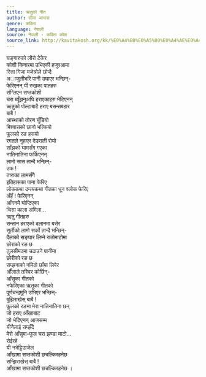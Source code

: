 ```yaml
---
title: ऋतुको गीत
author: सीमा आभास
genre: कविता
language: नेपाली
source: नेपाली - कविता कोश
source_link: http://kavitakosh.org/kk/%E0%A4%B8%E0%A5%80%E0%A4%AE%E0%A4%BE_%E0%A4%86%E0%A4%AD%E0%A4%BE%E0%A4%B8
---
```


घङ्गारुको लौरो टेकेर  
कोशी किनारमा उभिएकी हजुरआमा  
रित्ता गिजा मजेत्रोले छोप्दै  
अाजुलीभरि पानी उघाएर भन्छिन्-  
फेरिएनन् यी रुखका पातहरु  
संग्लिएन सप्तकोशी  
चरा ब्यूँझनुअघि हराएकाहरु भेटिएनन्  
ऋतुको पोल्टाबाटै हराए बसन्तबहार  
बाबै !  
आस्थाको तोरण चुँडियो  
बिश्वासको छानो भत्कियो  
फूलको रङ हरायो  
रगतले नुहाएर देउराली रोयो  
साँझको घामसँग गएका  
नातिनातिना फर्किएनन्  
लामो सास तान्दै भन्छिन्-  
उफ !  
ताराका लामसँगै  
इतिहासका पाना फेरिए  
लोककथा दन्त्यकथा गीतका धून श्लोक फेरिए  
अँहँ ! फेरिएनन्  
आँगनमै घोप्टिएका  
चिसा काला अमिला...  
ऋतु गीतहरु  
सन्तान हराएको दलानमा बसेर  
सुर्तीको लामो सर्को तान्दै भन्छिन्-  
दैलाको सङ्घार लिप्ने रातोमाटोमा  
छोराको रङ छ  
तुलसीमठमा चढाउने पानीमा  
छोरीको रङ छ  
सम्झनाको नमिठो छाँया लिपेर  
औँलाले तस्विर कोर्छिन्-  
आँसुका गीतको  
नफेरिएका ऋतुका गीतको  
पूर्णचन्द्रमूनि उभिएर भन्छिन्-  
बुझिराखेस् बाबै !  
फूलको रङमा मेरा नातिनातिना छन्  
जो हराए आँखाबाट  
जो भेटिएनन् आजसम्म  
यीनैलाई सम्झँदै  
मेरो आँसुमा-फूल चरा झण्डा माटो...  
रोईरहे  
यी नभेट्टिउाजेल  
आँखामा सप्तकोशी छचल्किरहनेछ  
सम्झिराखेस् बाबै !  
आँखामा सप्तकोशी छचल्किरहनेछ ।
